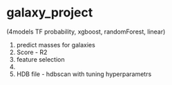 # galaxy_project
(4models TF probability, xgboost, randomForest, linear)
1) predict masses for galaxies
2) Score - R2
3) feature selection
4)
5) HDB file - hdbscan with tuning hyperparametrs
